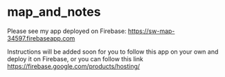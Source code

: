 # map_and_notes

Please see my app deployed on Firebase: 
https://sw-map-34597.firebaseapp.com

Instructions will be added soon for you to follow this app on your own and deploy it on Firebase, or you can follow this link https://firebase.google.com/products/hosting/
